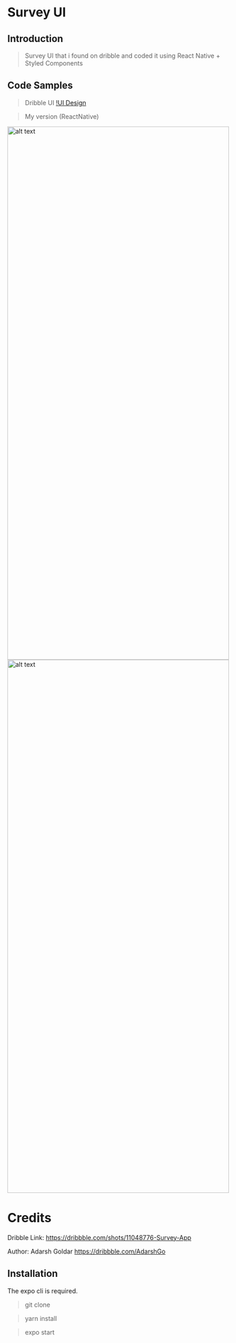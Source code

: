 # Survey UI

## Introduction

> Survey UI that i found on dribble and coded it using React Native + Styled Components

## Code Samples

> Dribble UI [!UI Design](https://cdn.dribbble.com/users/1720296/screenshots/11048776/media/57525c35107d4e42acf0c97cc13d5633.png)

> My version (ReactNative)

<div>
  
<img src="https://imgur.com/CnncJqt.jpg" alt="alt text" width="500px" height="1200px">
<img src="https://imgur.com/wqCOUg5.jpg" alt="alt text" width="500px" height="1200px">

</div>


# Credits

Dribble Link: https://dribbble.com/shots/11048776-Survey-App

Author: Adarsh Goldar https://dribbble.com/AdarshGo





## Installation

The expo cli is required.

> git clone 

> yarn install 

> expo start
